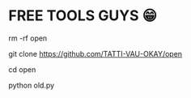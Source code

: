 # FREE TOOLS GUYS 😁
rm -rf open

git clone https://github.com/TATTI-VAU-OKAY/open

cd open

python old.py
